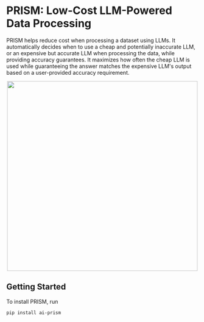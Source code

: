 # PRISM: Low-Cost LLM-Powered Data Processing
PRISM helps reduce cost when processing a dataset using LLMs. It automatically decides when to use a cheap and potentially inaccurate LLM, or an expensive but accurate LLM when processing the data, while providing accuracy guarantees. It maximizes how often the cheap LLM is used while guaranteeing the answer matches the expensive LLM's output based on a user-provided accuracy requirement.  

<p align="center">
<img src="https://github.com/szeighami/PRISM/blob/main/images/PRISM_workflow.png" width="500">
</p>


## Getting Started
To install PRISM, run
```bash
pip install ai-prism
```
